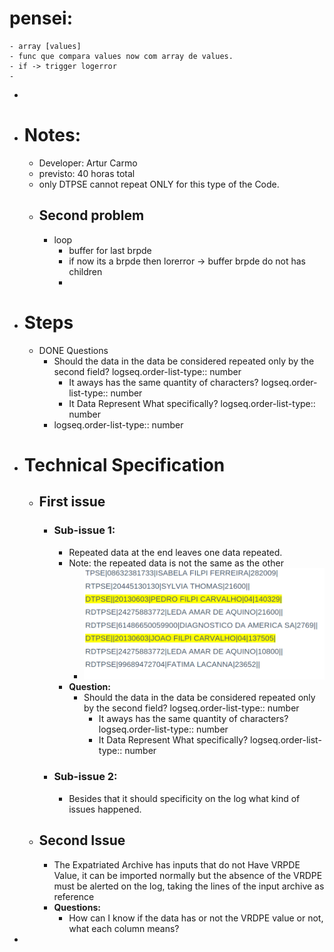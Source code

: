 # pensei:
	- array [values]
	- func que compara values now com array de values.
	- if -> trigger logerror
	-
-
- # Notes:
	- Developer: Artur Carmo
	- previsto: 40 horas total
	- only DTPSE cannot repeat ONLY for this type of the Code.
	- ## Second problem
		- loop
			- buffer for last brpde
			- if now its a brpde then lorerror -> buffer brpde do not has children
			-
- # Steps
	- DONE Questions
		- Should the data in the data be considered repeated only by the second field?
		  logseq.order-list-type:: number
			- It aways has the same quantity of characters?
			  logseq.order-list-type:: number
			- It Data Represent What specifically?
			  logseq.order-list-type:: number
		- logseq.order-list-type:: number
- # Technical Specification
	- ## First issue
		- ### Sub-issue 1:
			- Repeated data at the end leaves one data repeated.
			- Note: the repeated data is not the same as the other
				- ![image.png](../assets/image_1696601742997_0.png)
			- **Question:**
				- Should the data in the data be considered repeated only by the second field?
				  logseq.order-list-type:: number
					- It aways has the same quantity of characters?
					  logseq.order-list-type:: number
					- It Data Represent What specifically?
					  logseq.order-list-type:: number
		- ### Sub-issue 2:
			- Besides that it should specificity on the log what kind of issues happened.
	- ## Second Issue
		- The Expatriated Archive has inputs that do not Have VRPDE Value, it can be imported normally but the absence of the VRDPE must be alerted on the log, taking the lines of the input archive as reference
		- **Questions:**
			- How can I know if the data has or not the VRDPE value or not, what each column means?
-
